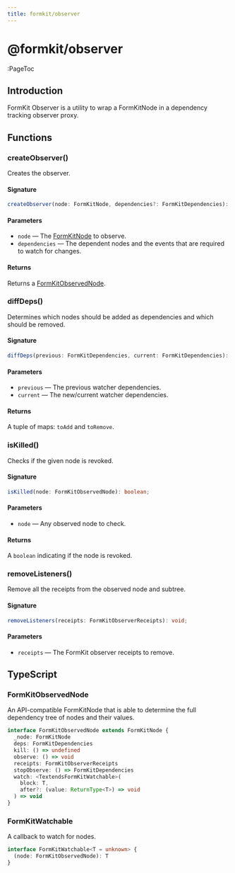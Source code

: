 ```yaml
---
title: formkit/observer
---
```


# @formkit/observer

:PageToc

## Introduction

FormKit Observer is a utility to wrap a FormKitNode in a dependency tracking observer proxy.

## Functions

### createObserver()

Creates the observer.

#### Signature

<client-only>

```typescript
createObserver(node: FormKitNode, dependencies?: FormKitDependencies): FormKitObservedNode;
```

</client-only>

#### Parameters

- `node` — The [FormKitNode](/api-reference/formkit-core#formkitnode) to observe.
- `dependencies` — The dependent nodes and the events that are required to watch for changes.

#### Returns

Returns a [FormKitObservedNode](/api-reference/formkit-observer#formkitobservednode).

### diffDeps()

Determines which nodes should be added as dependencies and which should be removed.

#### Signature

<client-only>

```typescript
diffDeps(previous: FormKitDependencies, current: FormKitDependencies): [FormKitDependencies, FormKitDependencies];
```

</client-only>

#### Parameters

- `previous` — The previous watcher dependencies.
- `current` — The new/current watcher dependencies.

#### Returns

A tuple of maps: `toAdd` and `toRemove`.

### isKilled()

Checks if the given node is revoked.

#### Signature

<client-only>

```typescript
isKilled(node: FormKitObservedNode): boolean;
```

</client-only>

#### Parameters

- `node` — Any observed node to check.

#### Returns

A `boolean` indicating if the node is revoked.

### removeListeners()

Remove all the receipts from the observed node and subtree.

#### Signature

<client-only>

```typescript
removeListeners(receipts: FormKitObserverReceipts): void;
```

</client-only>

#### Parameters

- `receipts` — The FormKit observer receipts to remove.

## TypeScript

### FormKitObservedNode

An API-compatible FormKitNode that is able to determine the full dependency tree of nodes and their values.

<client-only>

```typescript
interface FormKitObservedNode extends FormKitNode {
  _node: FormKitNode
  deps: FormKitDependencies
  kill: () => undefined
  observe: () => void
  receipts: FormKitObserverReceipts
  stopObserve: () => FormKitDependencies
  watch: <TextendsFormKitWatchable>(
    block: T,
    after?: (value: ReturnType<T>) => void
  ) => void
}
```

</client-only>

### FormKitWatchable

A callback to watch for nodes.

<client-only>

```typescript
interface FormKitWatchable<T = unknown> {
  (node: FormKitObservedNode): T
}
```

</client-only>
